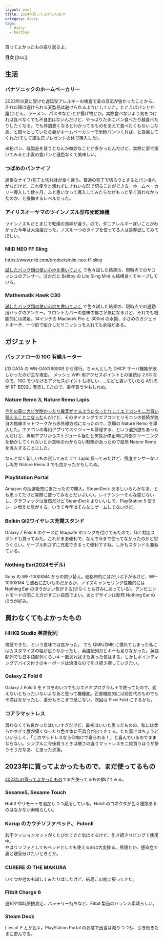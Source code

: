 ```yaml
---
layout: post
title: 2024年買ってよかったもの
category: diary
tags:
  - diary
  - bestbuy
---
```



買ってよかったもの振り返るよ。

**目次**
[[toc]]

## 生活

### パナソニックのホームベーカリー

<VPAmazonGoods
  :detail='{"title":"パナソニック ホームベーカリー パン焼き器 餅つき機 1斤 41メニュー おうち乃が美対応 レシピブック付き ホワイト SD-MT4-W","maker":"パナソニック(Panasonic)","asin":"B097RFZ2C7","imageUrl":"https://m.media-amazon.com/images/I/61po69brJ5S._AC_SY879_.jpg"}' />

2023年の夏に受けた遅延型アレルギーの検査で麦の反応が強かったことから、それ以降は避けられる麦製品は避けられるようにしていた。たとえばパンとか麺(うどん、ラーメン、パスタなど)とか揚げ物とか。実際食べないよう気をつければ食べなくても不自由はないんだけど、やっぱりたまにパン食べたり麺食べたりしたくなる。でも体調悪くなるとわかってるものをあえて食べたくもないしなあ、と悶々としていたら妻がホームベーカリーで米粉パンつくれば、と提案してくれた(そして誕生日プレゼントの体で購入した)。

米粉パン、既製品を買うとなんか微妙なことが多かったんだけど、実際に家で焼いてみると小麦の食パンと遜色なくて美味しい。

### つばめのパンナイフ

<VPAmazonGoods
  :detail='{"title":"cotta パン切り包丁 つばめのパンナイフ","maker":"cotta","asin":"B08QH8MS2G","imageUrl":"https://m.media-amazon.com/images/I/21ENZLvWGNL._AC_.jpg"}' />

適当なナイフ/包丁と切れ味が全く違う。普通の包丁で切ろうとするとパン潰れがちだけど、これ使うと潰れずにきれいな形で切ることができる。ホームベーカリー導入して数ヶ月、ふと思い立って導入してみたらなぜもっと早く買わなかったのか、と後悔するレベルだった。

### アイリスオーヤマのツインノズル型布団乾燥機

<VPAmazonGoods
  :detail='{"title":"アイリスオーヤマ(IRIS OHYAMA) ふとん乾燥機 ハイパワーツインノズル 新生活 KFK-402-W ホワイト","maker":"IRIS OHYAMA(アイリスオーヤマ)","asin":"B0CKYPSMWF","imageUrl":"https://m.media-amazon.com/images/I/41SehxptOmL._AC_SX679_.jpg"}'/>

ツインノズルだとまじで乾燥の効率が違う。ので、ダニアレルギーぽいことがわかった今年は大活躍だった。ノズル一つのタイプを使ってる人は是非試してみてほしい。

### NIID NEO FF Sling

https://www.niid.com/products/niid-neo-ff-sling

[試したバッグ類の使い心地を書いていく](/scraps/8/) で色々試した結果の、現時点でのサコッシュのアンサー。ほかだと Bellroy の Lite Sling Mini も結構良くてキープしている。

### Mathematik Hawk C30

<VPAmazonGoods
  :detail='{"title":"[fromseed] Hawk C30メッセンジャーバッグ ブラック ショルダーバッグ メンズ 斜めがけ RFID SAFE","maker":"fromseed","asin":"B0DGT7X51Z","imageUrl":"https://m.media-amazon.com/images/I/51X4lDd5FrL._AC_SX679_.jpg"}' />

[試したバッグ類の使い心地を書いていく](/scraps/8/) で色々試した結果の、現時点での通勤用バッグのアンサー。フロントカバーの意味の無さが気になるけど、それでも機能的には満足。14インチの Macbook Pro と 300ml の水筒、小さめのガジェットポーチ、一つ前で紹介したサコッシュを入れても余裕がある。


## ガジェット

### バッファローの 10G 有線ルーター

<VPAmazonGoods
  :detail='{"title":"Buffalo VR-U500Xシリーズ VR-U500X ブラック","maker":"バッファロー","asin":"B0CJY9FF5P","imageUrl":"https://m.media-amazon.com/images/I/41kjfedoJyL._AC_SX679_.jpg"}' />

I/O DATA の WN-DAX3600XR から移行。ちゃんとした DHCP サーバ機能が欲しかったのが主な理由。
メッシュ WiFi 用アクセスポイントとの接続は 2.5G なので、10G でつなげるアクセスポイントもほしい……などと書いていたら ASUS が RT-BE92U 発売してたので、来年買うやもしれぬ。


### Nature Remo 3, Nature Remo Lapis

<VPAmazonGoods
  :detail='{"title":"Nature Remo 3 ネイチャーリモ スマートリモコン 温湿度/照度/人感センサー搭載 スマートロック対応 アレクサ/Google Home/Siri対応 Remo-1W3","maker":"Nature Remo","asin":"B08BLSLWH4","imageUrl":"https://m.media-amazon.com/images/I/51S+Y2AL8VL._AC_SX679_.jpg"}'/>

<VPAmazonGoods
  :detail='{"title":"Nature Remo Lapis ネイチャーリモ スマートリモコン 温湿度センサー搭載 エアコンの節電を快適に アレクサ/Google Home/Siri対応 Remo-2W3","maker":"Nature Remo","asin":"B0D3TSNWBG","imageUrl":"https://m.media-amazon.com/images/I/516vwX8BLEL._AC_SX679_.jpg"}'/>

[今年の夏にカビが酷かったり異音がするようになったりしてエアコンを二台買い替えることになった](/2024/09/03/7to8-wrapup/)んだけど、そのタイミングでエアコンとリモコンの接続が独自の無線ネットワークから赤外線方式になったので、念願の Nature Remo を導入した。エアコンの専用アプリでスケジュール管理する、という選択肢もあったんだけど、専用アプリからスケジュール組むと何故か停止時に内部クリーニングを動かしてくれないとか意味のわからない制限があったので結局 Nature Remo を導入することにした。

なんとなく新しいもの試してみたくて Lapis 買ってみたけど、照度センサーないし両方 Nature Remo 3 でも良かったかもしれぬ。

### PlayStation Portal

<VPAmazonGoods
  :detail='{"title":"【純正品】PlayStation Portal リモートプレーヤー(CFIJ-18000)","asin":"B0CJT1NHWD","imageUrl":"https://m.media-amazon.com/images/I/61M+e7jMytL._AC_SX679_.jpg", maker:"ソニー・インタラクティブエンタテインメント"}'/>

Amazon の抽選販売に当たったので購入。SteamDeck あるしいらんかなあ、とも思ってたけど実際に使ってみるとだいぶいい。レイテンシーそんな感じないし、グラフィックは当然だけど SteamDeck よりいいしで、PlayStation 5 使うシーン増えた気がする。いうて今年はそんなにゲームしてないけど。

### Belkin Qi2ワイヤレス充電スタンド

<VPAmazonGoods
  :detail='{"title":"Belkin Qi2ワイヤレス充電スタンド Qi2/MagSafe対応 Qi2公式認証 iPhone 16/15/14/13/12/Qi2対応スマートフォン(最大15W高速充電) スタンド&パッド切り替え 角度調整 コンパクト 持ち運び iOSスタンバイモード対応 USB-Cケーブル付属(1.5m) AC電源アダプタの付属なし ブラック WIA008btBK","maker":"Belkin","asin":"B0CRXSZ143","imageUrl":"https://m.media-amazon.com/images/I/61v7aIS97RL._AC_SX679_.jpg"}' />

Galaxy Z Fold 6 のケースに Magsafe のリングを付けてみたので、Qi2 対応スタンドも買ってみた。これがまあ便利で、なんで今まで使ってなかったのかと思うくらい。ケーブル刺さずに充電できるって便利ですね。しかもスタンドも兼ねている。


### Nothing Ear(2024モデル)

<VPAmazonGoods
  :detail='{"title":"【VGP 2025 金賞】Nothing ワイヤレスイヤホン NOTHING Ear ノイズキャンセリング/ChatGPT対応/Bluetooth / 最大40.5時間使用可能 / 軽量/外音取り込み/ハイレゾ対応 (ホワイト)","maker":"ナッシング(Nothing)","asin":"B0CXPSBKVR","imageUrl":"https://m.media-amazon.com/images/I/61zbdfSf6BL._AC_SX679_.jpg"}' />

Sony の WF-1000XM4 からの買い替え。価格帯的にはだいぶ下がるけど、WF-1000XM4 も流石に古いものだからか、ノイズキャンセリング性能的には Nothing Ear のほうがよい気がする(少なくとも好みにあっている)。アンビエントモードの聞こえ方がすごい自然でよい。あとデザインは断然 Nothing Ear のほうが好み。

## 買わなくてもよかったもの

### HHKB Studio 英語配列

検証できた、という意味では良かった。
でも QMK/ZMK に慣れてしまった私にはカスタマイズの幅が足りなかったし、英語配列だとキーも足りなかった。英語配列でも日本語配列くらいキー数あればまた違った気はする。しかしポインティングデバイス付きのキーボードは浪漫なので引き続き探していきたい。

### Galaxy Z Fold 6

Galaxy Z Fold 5 をドコモのいつでもカエドキプログラム＋で使ってたので、変えないともったいないよなあと思って機種変。正直機能的には前世代のものでも不満はなかったし、差分もそこまで感じない。次回は Pixel Fold にするかも。

### コアラマットレス

買わなくても良かったはいいすぎだけど、最初はいいと思ったものの、私には柔らかすぎて腰が痛くなったり色々体に不具合が出てきてる。ただ妻にはちょうどいいらしく、「このマットレスなら仰向けで寝られる！」と喜んでいるのでままならない。シンプルに今後買うときは硬さの違うマットレスを二枚買うほうが捗りそうだなあ、と思った次第。


## 2023年に買ってよかったもので、まだ使ってるもの

[2023年の買ってよかったもの](/2023/12/24/bestbuy2023/)でまだ使ってるもの挙げてみる。

### Sesame5, Sesame Touch

Hub3 やリモートを追加しつつ愛用している。Hub3 のコネクタが色々種類あるのはなかなか素晴らしい。

### Karup のカウチソファベッド、 FutonII

若干クッションマットがくたびれてきた気はするけど、引き続きリビングで使用中。  
やはりソファとしてもベッドとしても使えるのは大変捗る。昼寝とか、感染症で妻と寝室分けたいときとか。

### CURERE の THE MAKURA

いくつか他のも試してみたりはしたけど、結局この枕に戻ってきた。

### Fitbit Charge 6

通知や常時脈拍測定、バッテリー持ちなど、Fitbit 製品のバランス素晴らしい。

### Steam Deck

Lies of P とか色々。PlayStation Portal のお陰で出番は減りつつも、引き続きたまに遊んでる。
